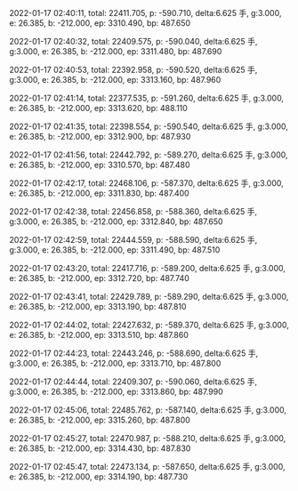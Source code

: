 2022-01-17 02:40:11, total: 22411.705, p: -590.710, delta:6.625 手, g:3.000, e: 26.385, b: -212.000, ep: 3310.490, bp: 487.650

2022-01-17 02:40:32, total: 22409.575, p: -590.040, delta:6.625 手, g:3.000, e: 26.385, b: -212.000, ep: 3311.480, bp: 487.690

2022-01-17 02:40:53, total: 22392.958, p: -590.520, delta:6.625 手, g:3.000, e: 26.385, b: -212.000, ep: 3313.160, bp: 487.960

2022-01-17 02:41:14, total: 22377.535, p: -591.260, delta:6.625 手, g:3.000, e: 26.385, b: -212.000, ep: 3313.620, bp: 488.110

2022-01-17 02:41:35, total: 22398.554, p: -590.540, delta:6.625 手, g:3.000, e: 26.385, b: -212.000, ep: 3312.900, bp: 487.930

2022-01-17 02:41:56, total: 22442.792, p: -589.270, delta:6.625 手, g:3.000, e: 26.385, b: -212.000, ep: 3310.570, bp: 487.480

2022-01-17 02:42:17, total: 22468.106, p: -587.370, delta:6.625 手, g:3.000, e: 26.385, b: -212.000, ep: 3311.830, bp: 487.400

2022-01-17 02:42:38, total: 22456.858, p: -588.360, delta:6.625 手, g:3.000, e: 26.385, b: -212.000, ep: 3312.840, bp: 487.650

2022-01-17 02:42:59, total: 22444.559, p: -588.590, delta:6.625 手, g:3.000, e: 26.385, b: -212.000, ep: 3311.490, bp: 487.510

2022-01-17 02:43:20, total: 22417.716, p: -589.200, delta:6.625 手, g:3.000, e: 26.385, b: -212.000, ep: 3312.720, bp: 487.740

2022-01-17 02:43:41, total: 22429.789, p: -589.290, delta:6.625 手, g:3.000, e: 26.385, b: -212.000, ep: 3313.190, bp: 487.810

2022-01-17 02:44:02, total: 22427.632, p: -589.370, delta:6.625 手, g:3.000, e: 26.385, b: -212.000, ep: 3313.510, bp: 487.860

2022-01-17 02:44:23, total: 22443.246, p: -588.690, delta:6.625 手, g:3.000, e: 26.385, b: -212.000, ep: 3313.710, bp: 487.800

2022-01-17 02:44:44, total: 22409.307, p: -590.060, delta:6.625 手, g:3.000, e: 26.385, b: -212.000, ep: 3313.860, bp: 487.990

2022-01-17 02:45:06, total: 22485.762, p: -587.140, delta:6.625 手, g:3.000, e: 26.385, b: -212.000, ep: 3315.260, bp: 487.800

2022-01-17 02:45:27, total: 22470.987, p: -588.210, delta:6.625 手, g:3.000, e: 26.385, b: -212.000, ep: 3314.430, bp: 487.830

2022-01-17 02:45:47, total: 22473.134, p: -587.650, delta:6.625 手, g:3.000, e: 26.385, b: -212.000, ep: 3314.190, bp: 487.730